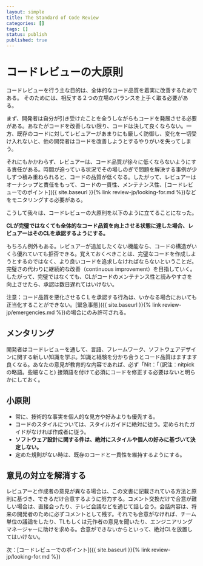 ```yaml
---
layout: simple
title: The Standard of Code Review
categories: []
tags: []
status: publish
published: true
---
```


# コードレビューの大原則

コードレビューを行う主な目的は、全体的なコード品質を着実に改善するためである。
そのためには、相反する２つの立場のバランスを上手く取る必要がある。

まず、開発者は自分が引き受けたことを全うしながらもコードを発展させる必要がある。あなたがコードを改善しない限り、コードは決して良くならない。一方、既存のコードに対してレビュアーがあまりにも厳しく防御し、変化を一切受け入れないと、他の開発者はコードを改善しようとするやりがいを失ってしまう。

それにもかかわらず、レビュアーは、コード品質が徐々に低くならないようにする責任がある。時間が迫っている状況でその場しのぎで問題を解決する事例が少しずつ積み重ねられると、コードの品質が低くなる。したがって、レビュアーはオーナシップと責任をもって、コードの一貫性、メンテナンス性、[コードレビューでのポイント]({{ site.baseurl }}{% link review-jp/looking-for.md %})などをモニタリングする必要がある。

こうして我々は、コードレビューの大原則を以下のように立てることになった。

**CLが完璧ではなくても全体的なコード品質を向上させる状態に達した場合、レビュアーはそのCLを承認するようにする。**

もちろん例外もある。レビュアーが追加したくない機能なら、コードの構造がいくら優れていても拒否できる。覚えておくべきことは、完璧なコードを作成しようとするのではなく、より良いコードを追求しなければならないということだ。完璧さの代わりに継続的な改善（continuous improvement）を目指していく。したがって、完璧ではなくても、CLがコードのメンテナンス性と読みやすさを向上させたら、承認は数日遅れてはいけない。

注意：コード品質を悪化させるＣＬを承認する行為は、いかなる場合においても正当化することができない。[緊急事態]({{ site.baseurl }}{% link review-jp/emergencies.md %})の場合にのみ許可される。

## メンタリング

開発者はコードレビューを通して、言語、フレームワーク、ソフトウェアデザインに関する新しい知識を学ぶ。知識と経験を分かち合うとコード品質はますます良くなる。あなたの意見が教育的な内容であれば、必ず「Nit：「（訳注：nitpickの略語。些細なこと) 接頭語を付けて必須にコードを修正する必要はないと明らかにしておく。

## 小原則

- 常に、技術的な事実を個人的な見方や好みよりも優先する。
- コードのスタイルについては、スタイルガイドに絶対に従う。定められたガイドがなければ作成者に従う。
- **ソフトウェア設計に関する件は、絶対にスタイルや個人の好みに基づいて決定しない。**
- 定めた規則がない時は、既存のコードと一貫性を維持するようにする。

## 意見の対立を解消する

レビュアーと作成者の意見が異なる場合は、この文書に記載されている方法と原則に基づき、できるだけ合意するように努力する。コメント交換だけで合意が難しい場合は、直接会ったり、テレビ会議などを通じて話し合う。会話内容は、将来の開発者のために必ずコメントとして残す。それでも合意がなければ、チーム単位の議論をしたり、TLもしくは元作者の意見を聞いたり、エンジニアリングマネージャーに助けを求める。合意ができないからといって、絶対CLを放置してはいけない。

次：[コードレビューでのポイント]({{ site.baseurl }}{% link review-jp/looking-for.md %})
